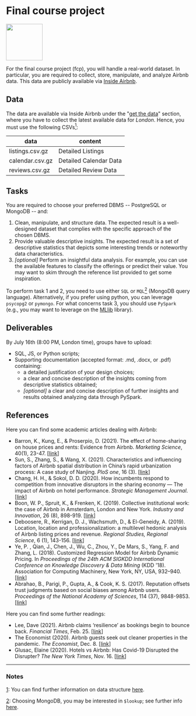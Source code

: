 # Final course project

<img src='https://upload.wikimedia.org/wikipedia/commons/6/69/Airbnb_Logo_Bélo.svg' width=100>

For the final course project (fcp), you will handle a real-world dataset. In
particular, you are required to collect, store, manipulate, and analyze
Airbnb data. This data are publicly available via [Inside Airbnb](http://insideairbnb.com/about.html).

## Data

The data are available via Inside
Airbnb under the "[get the data](http://insideairbnb.com/get-the-data.html)" 
section, where you have to collect the latest available
data for _London_. Hence, you must use the following CSVs<a href="#note1" id="note1ref"><sup>1</sup></a>:


| data            | content                |
|-----------------|------------------------|
| listings.csv.gz | Detailed Listings      |
| calendar.csv.gz | Detailed Calendar Data |
| reviews.csv.gz  | Detailed Review Data   |


## Tasks

You are required to choose your preferred DBMS -- PostgreSQL or MongoDB -- and:

1. Clean, manipulate, and structure data. The expected result is a well-designed dataset that
   complies with the specific approach of the chosen DBMS. 
2. Provide valuable descriptive insights. The expected result is a set of descriptive statistics that
   depicts some interesting trends or noteworthy data characteristics.
3. _[optional]_ Perform an insightful data analysis. For example, you can use the available features
   to classify the offerings or predict their value. You may want to skim through the reference 
   list provided to get some inspiration.

To perform task 1 and 2, you need to use either `SQL` or `MQL`<a href="#note2" id="note2ref"><sup>2</sup></a> (MongoDB query language). 
Alternatively, if you prefer using python, you can leverage `psycopg2` or `pymongo`.
For what concerns task 3, you should use `PySpark` (e.g., you may want to leverage on the
[MLlib](https://spark.apache.org/docs/latest/api/python/pyspark.mllib.html) library).

## Deliverables

By July 16th (8:00 PM, London time), groups have to upload:

* SQL, JS, or Python scripts;
* Supporting documentation (accepted format: .md, .docx, or .pdf) containing:
  * a detailed justification of your design choices;
  * a clear and concise description of the insights coming from descriptive
      statistics obtained;
  * _[optional]_ a clear and concise description of further insights and results obtained 
      analyzing data through PySpark. 

## References

Here you can find some academic articles dealing with Airbnb:

* Barron, K., Kung, E., & Proserpio, D. (2021). The effect of home-sharing on house prices and rents: Evidence from Airbnb. _Marketing Science_, 40(1), 23-47. [[link](https://pubsonline.informs.org/doi/pdf/10.1287/mksc.2020.1227?casa_token=NOXeKdG2b0EAAAAA:2JXhlKCcI_hhQ8t2LWmoyBmeblVO3jrvQLAyzaJCrjSarw4I9lc5J6i-rPzQXNGkigDF8Vb0FQ)]
* Sun, S., Zhang, S., & Wang, X. (2021). Characteristics and influencing factors of Airbnb spatial distribution in China’s rapid urbanization process: A case study of Nanjing. _PloS one_, 16 (3). [[link](https://journals.plos.org/plosone/article?id=10.1371/journal.pone.0248647)]
* Chang, H. H., & Sokol, D. D. (2020). How incumbents respond to competition from innovative disruptors in the sharing economy — The impact of Airbnb on hotel performance. _Strategic Management Journal_. [[link](https://onlinelibrary.wiley.com/doi/abs/10.1002/smj.3201)]
* Boon, W. P., Spruit, K., & Frenken, K. (2019). Collective institutional work: the case of Airbnb in Amsterdam, London and New York. _Industry and Innovation_, 26 (8), 898-919. [[link](https://www.tandfonline.com/doi/pdf/10.1080/13662716.2019.1633279)]
* Deboosere, R., Kerrigan, D. J., Wachsmuth, D., & El-Geneidy, A. (2019). Location, location and professionalization: a multilevel hedonic analysis of Airbnb listing prices and revenue. _Regional Studies, Regional Science_, 6 (1), 143-156. [[link](https://www.tandfonline.com/doi/pdf/10.1080/21681376.2019.1592699)]
* Ye, P. , Qian, J., Chen, J., Wu, C., Zhou, Y., De Mars, S.,  Yang, F. and Zhang, L. (2018). Customized Regression Model for Airbnb Dynamic Pricing. In _Proceedings of the 24th ACM SIGKDD International Conference on Knowledge Discovery & Data Mining_ (KDD '18). Association for Computing Machinery, New York, NY, USA, 932–940. [[link](https://dl.acm.org/doi/pdf/10.1145/3219819.3219830)]
* Abrahao, B., Parigi, P., Gupta, A., & Cook, K. S. (2017). Reputation offsets trust judgments based on social biases among Airbnb users. _Proceedings of the National Academy of Sciences_, 114 (37), 9848-9853. [[link](https://www.pnas.org/content/114/37/9848.full)]

Here you can find some further readings:

* Lee, Dave (2021). Airbnb claims ‘resilience’ as bookings begin to bounce back. _Financial Times_, Feb. 25. [[link](https://www.ft.com/content/a64fe523-4415-4002-8f1d-7ae95c352fb0)]
* The Economist (2020). Airbnb guests seek out cleaner properties in the pandemic. _The Economist_, Dec. 8. [[link](https://www.economist.com/graphic-detail/2020/12/08/airbnb-guests-seek-out-cleaner-properties-in-the-pandemic)]
* Glusac, Elaine (2020). Hotels vs Airbnb: Has Covid-19 Disrupted the Disrupter? _The New York Times_, Nov. 16. [[link](https://www.nytimes.com/2020/05/14/travel/hotels-versus-airbnb-pandemic.html)]

------------------------------------------------------------------------------------------------------------------------
    
### Notes

<a id="note1" href="#note1ref">1</a>: You can find further information on data structure [here](https://docs.google.com/spreadsheets/d/1iWCNJcSutYqpULSQHlNyGInUvHg2BoUGoNRIGa6Szc4/edit#gid=982310896).

<a id="note2" href="#note2ref">2</a>: Choosing MongoDB, you may be interested in `$lookup`; see further info [here](https://docs.mongodb.com/manual/reference/operator/aggregation/lookup/). 